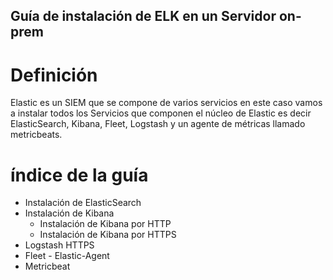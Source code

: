 ## Guía de instalación de ELK en un Servidor on-prem

# Definición

Elastic es un SIEM que se compone de varios servicios en este caso vamos a instalar todos los Servicios que componen el núcleo de Elastic es decir ElasticSearch, Kibana, Fleet, Logstash y un agente de métricas llamado metricbeats.

# índice de la guía


- Instalación de ElasticSearch
- Instalación de Kibana
    - Instalación de Kibana por HTTP
    - Instalación de Kibana por HTTPS
 - Logstash HTTPS
 - Fleet - Elastic-Agent
 - Metricbeat
